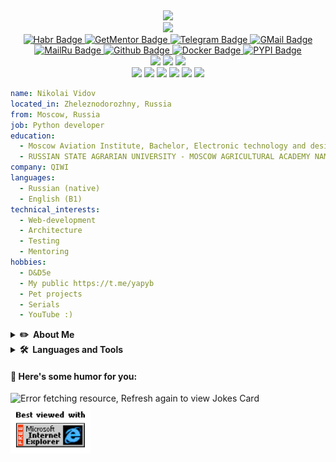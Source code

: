 <img src="https://komarev.com/ghpvc/?username=Niccolum&style=flat&color=blue" alt="" align="right"/><br/>
<div id="header" align="center">
  <div><a href="https://github.com/PiyushSuthar/github-readme-quotes"><img src="https://quotes-github-readme.vercel.app/api?type=horizontal&theme=light"/></a></div>
  <div><a href="https://git.io/typing-svg">
    <img src="https://readme-typing-svg.herokuapp.com/?lines=Hello,+World!+👋;&center=true&vCenter=true&size=40&color=3F57D2">
  </a></div>
  
  <div id="badges">
    <a href="https://habr.com/ru/users/Niccolum/">
      <img src="https://img.shields.io/badge/-habr-79a1b6?logo=Habr&style=for-the-badge&logoColor=white" alt="Habr Badge"/>
    </a>
    <a href="https://getmentor.dev/mentor/nikolay-vidov-327">
      <img src="https://img.shields.io/static/v1?label=get&message=mentor&colorA=0e1c35&style=for-the-badge&colorB=ff7946" alt="GetMentor Badge"/>
    </a>
    <a href="https://t.me/Niccolum">
      <img src="https://img.shields.io/badge/-telegram-white?logo=Telegram&style=for-the-badge&logoColor=blue" alt="Telegram Badge"/>
    </a>
    <a href="mailto:lastsal93@gmail.com">
      <img src="https://img.shields.io/badge/-lastsal93-white?style=for-the-badge&logo=Gmail&logoColor=c14438&link=mailto:lastsal93@gmail.com" alt="GMail Badge"/>
    </a>
    <a href="mailto:lastsal@mail.ru">
      <img src="https://img.shields.io/badge/-lastsal-white?style=for-the-badge&logo=maildotru&logoColor=005FF9&link=mailto:lastsal@mail.ru" alt="MailRu Badge"/>
    </a>
    <a href="https://github.com/Niccolum/">
      <img src="https://img.shields.io/badge/-Github-white?logo=Github&style=for-the-badge&logoColor=181717" alt="Github Badge"/>
    </a>
    <a href="https://hub.docker.com/u/niccolum">
      <img src="https://img.shields.io/badge/-Docker-white?logo=Docker&style=for-the-badge&logoColor=1372b3" alt="Docker Badge"/>
    </a>
    <a href="https://pypi.org/user/Niccolum/">
      <img src="https://img.shields.io/badge/-PyPI-ffffff?logo=PyPI&style=for-the-badge" alt="PYPI Badge"/>
    </a>
  </div>
  <div id="dnd-badges">
    <a href="#"><img src="https://img.shields.io/badge/race-human-lightgrey?style=for-the-badge" /></a>
    <a href="#"><img src="https://img.shields.io/badge/class-developer-lightgrey?style=for-the-badge" /></a>
    <a href="#"><img src="https://img.shields.io/badge/level-30-lightgrey?style=for-the-badge" /></a>
  </div>
  <div id="dnd-character-badges">
    <a href="#"><img src="https://img.shields.io/badge/Strength-8-red?style=for-the-badge" /></a>
    <a href="#"><img src="https://img.shields.io/badge/Dexterity-9-red?style=for-the-badge" /></a>
    <a href="#"><img src="https://img.shields.io/badge/Constitution-10-orange?style=for-the-badge" /></a>
    <a href="#"><img src="https://img.shields.io/badge/Intelligence-12-blue?style=for-the-badge" /></a>
    <a href="#"><img src="https://img.shields.io/badge/Wisdom-11-yellow?style=for-the-badge" /></a>
    <a href="#"><img src="https://img.shields.io/badge/Charisma-12-blue?style=for-the-badge" /></a>
  </div>
  
</div>

```yaml
name: Nikolai Vidov
located_in: Zheleznodorozhny, Russia
from: Moscow, Russia
job: Python developer
education:
  - Moscow Aviation Institute, Bachelor, Electronic technology and design  
  - RUSSIAN STATE AGRARIAN UNIVERSITY - MOSCOW AGRICULTURAL ACADEMY NAMED AFTER K. A. TIMIRYAZEV, Bachelor, Enterprise economics and management 
company: QIWI
languages:
  - Russian (native)
  - English (B1)
technical_interests: 
  - Web-development
  - Architecture
  - Testing
  - Mentoring
hobbies: 
  - D&D5e
  - My public https://t.me/yapyb
  - Pet projects
  - Serials
  - YouTube :)
```

<details>
  <summary><b>✏️&nbsp;&nbsp;About&nbsp;Me</b></summary>
  <br/>

  <div id="Resume-container">
    <table>
      <tr>
        <td id="resume-img" align="top"><img src='https://raw.githubusercontent.com/Niccolum/Niccolum/main/assets/Monkey_Kid_Coding.gif'/></td>
        <td id="resume" align="top">
          <p>I am a Python Developer with 5+ years of experience in developing enterprise applications and open-source software.</p>
          <p>- <a href="https://www.newinfosec.ru/">New Security Technologies</a> - I helped with the support and creation of realtime traffic audit applications for private and state corporations, 1,5+ years</p>
          <p>- <a href="https://www.epam-group.ru/">EPAM</a> - I worked with 3 project last 3+ year, where I was analytic, mentor, speaker, tester, devops, team lead and, of course, python developer.</p>
          <p>- <a href="https://qiwi.com/">QIWI</a> - I developed some services for internal use, including services with personal data with strong security by default. I am mentor, analytic, team lead, tester, DevOps, Python and sometimes frontend developer</p>
          <p>I also contribute to a lot of community open-source projects and libraries. Some of them - <a href="https://github.com/elastic/apm-agent-python">Elastic APM</a>, <a href="https://github.com/maximdanilchenko/aiohttp-apispec">aiohttp apispec</a>, <a href="https://github.com/tiangolo/fastapi">FastAPI</a>, <a href="https://github.com/encode/starlette">Starlette</a>, <a href="https://github.com/theskumar/python-dotenv">python-dotenv</a>, etc. I strongly believe that the true value of open-source is not just the code, it's the community around it.</p>
      </td>
    </tr>
  </table>
  <div align="center"><img src="https://github-readme-stats.vercel.app/api?username=Niccolum&show_icons=true&count_private=true" alt="Niccolum"/></div>
</details> 

<details>
  <summary><b>🛠️&nbsp;&nbsp;Languages&nbsp;and&nbsp;Tools</b></summary>
  <br/>
  
  ![Niccolum stats](https://github-readme-stats.vercel.app/api/top-langs?username=Niccolum&layout=compact)
  
  #### 👨‍💻 Programming languages
  
  <a href="#"><img src="https://img.shields.io/badge/python-★★★-edac12?labelColor=white&logo=Python&style=for-the-badge&logoColor=3776AB" alt="Python" /></a>
  <a href="#"><img src="https://img.shields.io/badge/bash-★★★-lightgrey?labelColor=white&logo=GNU Bash&style=for-the-badge&logoColor=black" alt="bash" /></a>
  <a href="#"><img src="https://img.shields.io/badge/html5-★☆☆-lightgrey?labelColor=white&logo=HTML5&style=for-the-badge&logoColor=e54c21" alt="HTML" /></a>
  <a href="#"><img src="https://img.shields.io/badge/css3-★☆☆-lightgrey?labelColor=white&logo=CSS3&style=for-the-badge&logoColor=0d73b7" alt="CSS" /></a>
  <a href="#"><img src="https://img.shields.io/badge/javascript-★★☆-lightgrey?labelColor=F7DF1E&logo=JavaScript&style=for-the-badge&logoColor=black" alt="CSS" /></a>
  <a href="#"><img src="https://img.shields.io/badge/typescript-★☆☆-lightgrey?labelColor=3178c6&logo=TypeScript&style=for-the-badge&logoColor=white" alt="JS" /></a>

  #### 🎓 Technologies

  <a href="#"><img src="https://img.shields.io/badge/JWT-★★★-edac12?labelColor=white&logo=jsonwebtokens&style=for-the-badge&logoColor=black" alt="jsonwebtokens" /></a>
  <a href="#"><img src="https://img.shields.io/badge/Markdown-★★★-edac12?labelColor=white&logo=markdown&style=for-the-badge&logoColor=black" alt="markdown" /></a>
  <a href="#"><img src="https://img.shields.io/badge/Sphinx-★★★-lightgrey?labelColor=white&logo=sphinx&style=for-the-badge&logoColor=black" alt="sphinx" /></a>
  <a href="#"><img src="https://img.shields.io/badge/OWASP-★★★-lightgrey?labelColor=white&logo=owasp&style=for-the-badge&logoColor=black" alt="owasp" /></a>
  <a href="#"><img src="https://img.shields.io/badge/SemVer-★★★-edac12?labelColor=white&logo=semver&style=for-the-badge&logoColor=3F4551" alt="semver" /></a>
  <a href="#"><img src="https://img.shields.io/badge/Read&nbsp;the&nbsp;Docs-★★★-edac12?labelColor=white&logo=readthedocs&style=for-the-badge&logoColor=8CA1AF" alt="readthedocs" /></a>
  
  #### 🧰 Frameworks and libraries
  
  <a href="#"><img src="https://img.shields.io/badge/flask-★★★-edac12?labelColor=white&logo=Flask&style=for-the-badge&logoColor=black" alt="flask" /></a>
  <a href="#"><img src="https://img.shields.io/badge/Django-★★★-edac12?labelColor=white&logo=Django&style=for-the-badge&logoColor=092E20" alt="django" /></a>
  <a href="#"><img src="https://img.shields.io/badge/aiohttp-★★★-edac12?labelColor=white&logo=AIOHTTP&style=for-the-badge&logoColor=285bb5" alt="aiohttp" /></a>
  <a href="#"><img src="https://img.shields.io/badge/FastAPI-★★★-edac12?labelColor=white&logo=FastAPI&style=for-the-badge&logoColor=009688" alt="fastapi" /></a>
  <a href="#"><img src="https://img.shields.io/badge/Sanic-★★★-lightgrey?labelColor=white&logo=sanic&style=for-the-badge&logoColor=FF0D68" alt="sanic" /></a>
  <a href="#"><img src="https://img.shields.io/badge/Vue-★☆☆-lightgrey?labelColor=white&logo=Vue.js&style=for-the-badge&logoColor=3fb984" alt="Vue" /></a>
  
  <a href="#"><img src="https://img.shields.io/badge/Gunicorn-★★★-edac12?labelColor=white&logo=Gunicorn&style=for-the-badge&logoColor=499848" alt="Gunicorn" /></a>
  <a href="#"><img src="https://img.shields.io/badge/Pandas-★★★-edac12?labelColor=white&logo=pandas&style=for-the-badge&logoColor=150458" alt="pandas" /></a>
  <a href="#"><img src="https://img.shields.io/badge/NumPy-★★☆-lightgrey?labelColor=white&logo=numpy&style=for-the-badge&logoColor=013243" alt="numpy" /></a>
  <a href="#"><img src="https://img.shields.io/badge/SQLAlchemy-★★★-edac12?labelColor=white&logo=Python&style=for-the-badge&logoColor=3776AB" alt="sqlalchemy" /></a>
  <a href="#"><img src="https://img.shields.io/badge/pytest-★★★-edac12?labelColor=white&logo=Pytest&style=for-the-badge&logoColor=blue" alt="pytest" /></a>
  <a href="#"><img src="https://img.shields.io/badge/Selenium-★★★-lightgrey?labelColor=white&logo=Selenium&style=for-the-badge&logoColor=00b500" alt="selenium"/> </a>
  <a href="#"><img src="https://img.shields.io/badge/Celery-★★★-edac12?labelColor=white&logo=Celery&style=for-the-badge&logoColor=6b993f" alt="Celery"/> </a>
  <a href="#"><img src="https://img.shields.io/badge/Cookiecutter-★★★-lightgrey?labelColor=white&logo=Cookiecutter&style=for-the-badge&logoColor=d5ac00" alt="Cookiecutter"/> </a>
  <a href="#"><img src="https://img.shields.io/badge/Jinja-★★★-lightgrey?labelColor=white&logo=Jinja&style=for-the-badge&logoColor=black" alt="Jinja"/> </a>
  <a href="#"><img src="https://img.shields.io/badge/pre&#8722;commit-★★★-edac12?labelColor=white&logo=pre-commit&style=for-the-badge&logoColor=fab040" alt="pre-commit" /></a>
  <a href="#"><img src="https://img.shields.io/badge/Ruff-★★★-edac12?labelColor=white&logo=ruff&style=for-the-badge&logoColor=FCC21B" alt="ruff" /></a>
  
  #### 🗄️ Databases and cloud hosting
  
  <a href="#"><img src="https://img.shields.io/badge/MongoDB-★★☆-lightgrey?labelColor=white&logo=MongoDB&style=for-the-badge&logoColor=148831" alt="mongodb" /></a>
  <a href="#"><img src="https://img.shields.io/badge/PostgreSQL-★★★-edac12?labelColor=white&logo=PostgreSQL&style=for-the-badge&logoColor=336791" alt="postgresql" /></a>
  <a href="#"><img src="https://img.shields.io/badge/Redis-★★★-lightgrey?labelColor=white&logo=Redis&style=for-the-badge&logoColor=d9281a" alt="redis"/></a>
  <a href="#"><img src="https://img.shields.io/badge/SQLite-★★★-edac12?labelColor=white&logo=SQLite&style=for-the-badge&logoColor=0681cd" alt="sqlite" /></a>

  <a href="#"><img src="https://img.shields.io/badge/Google&nbsp;cloud-★☆☆-lightgrey?labelColor=white&logo=Google Cloud&style=for-the-badge&logoColor=0886c0" alt="gcp"/></a>
  <a href="#"><img src="https://img.shields.io/badge/Amazon&nbsp;S3-★★☆-lightgrey?labelColor=569A31&logo=Amazon S3&style=for-the-badge&logoColor=white" alt="s3"/></a>
  <a href="#"><img src="https://img.shields.io/badge/Amazon&nbsp;Redshift-★☆☆-lightgrey?labelColor=white&logo=amazonredshift&style=for-the-badge&logoColor=eb653c" alt="amazonredshift"/></a>
  
  #### 💻 OS
  
  <a href="#"><img src="https://img.shields.io/badge/Windows-★★★-edac12?labelColor=white&logo=microsoft&style=for-the-badge&logoColor=0178d6" alt="microsoft"/></a>
  <a href="#"><img src="https://img.shields.io/badge/Linux-★★★-lightgrey?labelColor=white&logo=Linux&style=for-the-badge&logoColor=black" alt="linux"/></a>
  <a href="#"><img src="https://img.shields.io/badge/Debian-★★★-edac12?labelColor=white&logo=Debian&style=for-the-badge&logoColor=a9002c" alt="debian"/></a>
  <a href="#"><img src="https://img.shields.io/badge/Ubuntu-★★★-edac12?labelColor=white&logo=Ubuntu&style=for-the-badge&logoColor=E95420" alt="ubuntu"/></a>
  <a href="#"><img src="https://img.shields.io/badge/MacOS-★★★-edac12?labelColor=white&logo=MacOS&style=for-the-badge&logoColor=black" alt="macos"/></a>
  <a href="#"><img src="https://img.shields.io/badge/RaspberryPI-★★★-lightgrey?labelColor=white&logo=raspberrypi&style=for-the-badge&logoColor=A22846" alt="raspberrypi"/></a>
  
  #### ⏳ Git and DevOps tools
  
  <a href="#"><img src="https://img.shields.io/badge/Gerrit-★★☆-lightgrey?labelColor=white&logo=Gerrit&style=for-the-badge&logoColor=000081" alt="gerrit"/></a>
  <a href="#"><img src="https://img.shields.io/badge/Git-★★★-lightgrey?labelColor=white&logo=Git&style=for-the-badge&logoColor=F05032" alt="git"/></a>
  <a href="#"><img src="https://img.shields.io/badge/Github-★★★-edac12?labelColor=white&logo=Github&style=for-the-badge&logoColor=181717" alt="github"/></a>
  <a href="#"><img src="https://img.shields.io/badge/GitLab-★★☆-lightgrey?labelColor=white&logo=GitLab&style=for-the-badge&logoColor=white" alt="gitlab"/></a>
  <a href="#"><img src="https://img.shields.io/badge/Bitbucket-★★★-lightgrey?labelColor=white&logo=Bitbucket&style=for-the-badge&logoColor=0654d9" alt="Bitbucket"/></a>
  
  <a href="#"><img src="https://img.shields.io/badge/Github&nbsp;Actions-★★★-lightgrey?labelColor=white&logo=GitHub Actions&style=for-the-badge&logoColor=2088FF" alt="GitHub Actions"/></a>
  <a href="#"><img src="https://img.shields.io/badge/Jenkins-★★☆-lightgrey?labelColor=white&logo=Jenkins&style=for-the-badge&logoColor=black" alt="jenkins"/></a>
  <a href="#"><img src="https://img.shields.io/badge/TeamCity-★★☆-lightgrey?labelColor=white&logo=TeamCity&style=for-the-badge&logoColor=black" alt="teamcity"/></a>

  <a href="#"><img src="https://img.shields.io/badge/Consul-★☆☆-lightgrey?labelColor=white&logo=consul&style=for-the-badge&logoColor=F24C53" alt="consul"/></a>
  <a href="#"><img src="https://img.shields.io/badge/Kubernetes-★☆☆-lightgrey?labelColor=white&logo=Kubernetes&style=for-the-badge&logoColor=2f6ee6" alt="kubernetes"/></a>
  <a href="#"><img src="https://img.shields.io/badge/Grafana-★★☆-lightgrey?labelColor=white&logo=grafana&style=for-the-badge&logoColor=F46800" alt="grafana"/></a>
  <a href="#"><img src="https://img.shields.io/badge/Prometheus-★★☆-lightgrey?labelColor=white&logo=prometheus&style=for-the-badge&logoColor=E6522C" alt="prometheus"/></a>
  <a href="#"><img src="https://img.shields.io/badge/Lens-★★☆-lightgrey?labelColor=white&logo=lens&style=for-the-badge&logoColor=3D90CE" alt="lens"/></a>
  <a href="#"><img src="https://img.shields.io/badge/Let's&nbsp;encrypt-★☆☆-lightgrey?labelColor=white&logo=letsencrypt&style=for-the-badge&logoColor=003A70" alt="letsencrypt"/></a>
  <a href="#"><img src="https://img.shields.io/badge/Nginx-★☆☆-lightgrey?labelColor=white&logo=nginx&style=for-the-badge&logoColor=009639" alt="nginx"/></a>
  <a href="#"><img src="https://img.shields.io/badge/Sentry-★☆☆-lightgrey?labelColor=white&logo=sentry&style=for-the-badge&logoColor=362D59" alt="sentry"/></a>
  
  #### 📞 Communication
  
  <a href="#"><img src="https://img.shields.io/badge/Zoom-★★★-lightgrey?labelColor=white&logo=Zoom&style=for-the-badge&logoColor=2D8CFF" alt="zoom"/></a>
  <a href="#"><img src="https://img.shields.io/badge/Microsoft Teams-★★★-lightgrey?labelColor=white&logo=Microsoft Teams&style=for-the-badge&logoColor=6264A7" alt="microsoftteams"/></a>
  <a href="#"><img src="https://img.shields.io/badge/Confluence-★★★-edac12?labelColor=white&logo=Confluence&style=for-the-badge&logoColor=0654d9" alt="confluence"/></a>
  <a href="#"><img src="https://img.shields.io/badge/Jira-★★★-lightgrey?labelColor=white&logo=Jira&style=for-the-badge&logoColor=0654d9" alt="jira"/></a>
  <a href="#"><img src="https://img.shields.io/badge/Miro-★★★-lightgrey?labelColor=white&logo=miro&style=for-the-badge&logoColor=050038" alt="miro" /></a>
  <a href="#"><img src="https://img.shields.io/badge/Notion-★★★-edac12?labelColor=white&logo=notion&style=for-the-badge&logoColor=black" alt="notion" /></a>
  
  #### ℹ️ Software and tools
  
  <a href="#"><img src="https://img.shields.io/badge/Poetry-★★★-edac12?labelColor=white&logo=Poetry&style=for-the-badge&logoColor=60A5FA" alt="poetry"/></a>
  <a href="#"><img src="https://img.shields.io/badge/NPM-★★☆-lightgrey?labelColor=white&logo=npm&style=for-the-badge&logoColor=CB3837" alt="npm"/></a>
  <a href="#"><img src="https://img.shields.io/badge/Docker-★★★-edac12?labelColor=white&logo=Docker&style=for-the-badge&logoColor=029ded" alt="docker"/></a>
  <a href="#"><img src="https://img.shields.io/badge/Elasticsearch-★☆☆-lightgrey?labelColor=white&logo=Elasticsearch&style=for-the-badge&logoColor=black" alt="elasticsearch"/></a>
  <a href="#"><img src="https://img.shields.io/badge/Kibana-★☆☆-lightgrey?labelColor=white&logo=Kibana&style=for-the-badge&logoColor=005571" alt="kibana"/></a>
  <a href="#"><img src="https://img.shields.io/badge/Apache&nbsp;Spark-★☆☆-lightgrey?labelColor=white&logo=apachespark&style=for-the-badge&logoColor=E25A1C" alt="apachespark" /></a>
  <a href="#"><img src="https://img.shields.io/badge/RabbitMQ-★★☆-lightgrey?labelColor=white&logo=rabbitmq&style=for-the-badge&logoColor=FF6600" alt="rabbitmq" /></a>

  <a href="#"><img src="https://img.shields.io/badge/Swagger-★★★-edac12?labelColor=85EA2D&logo=Swagger&style=for-the-badge&logoColor=011f48" alt="Swagger"/></a>
  <a href="#"><img src="https://img.shields.io/badge/Diagrams.net-★★★-lightgrey?labelColor=white&logo=diagramsdotnet&style=for-the-badge&logoColor=F08705" alt="diagramsdotnet" /></a>
  <a href="#"><img src="https://img.shields.io/badge/Postman-★★★-edac12?labelColor=white&logo=postman&style=for-the-badge&logoColor=FF6C37" alt="postman" /></a>
  
  <a href="#"><img src="https://img.shields.io/badge/VSCode-★★★-edac12?labelColor=white&logo=Visual Studio Code&style=for-the-badge&logoColor=23acf2" alt="VSCode"/></a>
  <a href="#"><img src="https://img.shields.io/badge/PyCharm-★★★-lightgrey?labelColor=white&logo=PyCharm&style=for-the-badge&logoColor=black" alt="PyCharm"/></a>
  <a href="#"><img src="https://img.shields.io/badge/Sublime&nbsp;Text-★★★-edac12?labelColor=white&logo=sublimetext&style=for-the-badge&logoColor=FF9800" alt="sublimetext"/></a>
</details> 

#### 💬 Here's some humor for you:

<img src="https://readme-jokes.vercel.app/api" alt="Error fetching resource, Refresh again to view Jokes Card" />
<img src="https://raw.githubusercontent.com/Niccolum/Niccolum/main/assets/ie.jpg" alt="Best viewed with Microsoft Internet Explorer" width="128">
